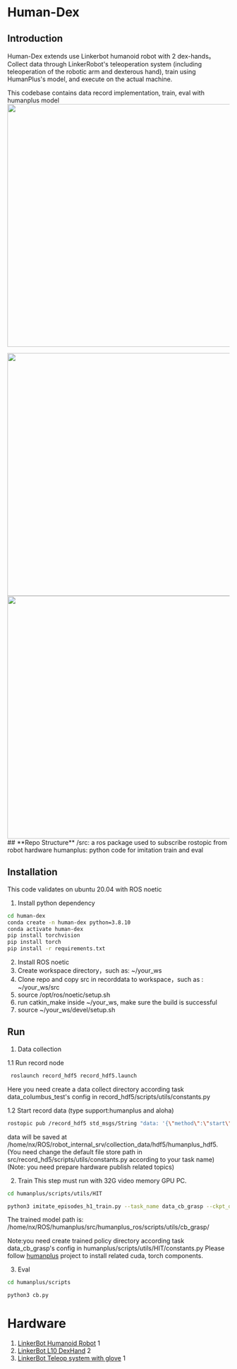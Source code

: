 # **Human-Dex**

## **Introduction**
Human-Dex extends use Linkerbot humanoid robot with 2 dex-hands。Collect data through LinkerRobot's teleoperation system (including teleoperation of the robotic arm and dexterous hand), train using HumanPlus's model, and execute on the actual machine.

This codebase contains data record implementation, train, eval with humanplus model
<img  src="resource/grasp.gif" width="550">

<img  src="resource/grasp1.jpg" width="550">
<img  src="resource/grasp2.jpg" width="550">
## **Repo Structure**
/src: a ros package used to subscribe rostopic from robot hardware
humanplus: python code for imitation train and eval

## **Installation**

This code validates on ubuntu 20.04 with ROS noetic
1. Install python dependency
```sh
cd human-dex
conda create -n human-dex python=3.8.10
conda activate human-dex
pip install torchvision
pip install torch
pip install -r requirements.txt
```
2. Install ROS noetic 
3. Create workspace directory，such as: ~/your_ws
4. Clone repo and copy src in recorddata to workspace，such as : ~/your_ws/src
5. source /opt/ros/noetic/setup.sh 
6. run catkin_make inside ~/your_ws, make sure the build is successful
7. source ~/your_ws/devel/setup.sh


## **Run**

1. Data collection

1.1 Run record node
```sh
 roslaunch record_hdf5 record_hdf5.launch
```
Here you need create a data collect directory according  task data_columbus_test's config in record_hdf5/scripts/utils/constants.py 

1.2 Start record data (type support:humanplus and aloha)
```sh
rostopic pub /record_hdf5 std_msgs/String "data: '{\"method\":\"start\",\"type\":\"humanplus\"}'"
```
data will be saved at /home/nx/ROS/robot_internal_srv/collection_data/hdf5/humanplus_hdf5. (You need change the default file store path in src/record_hd5/scripts/utils/constants.py according to your task name)
(Note: you need prepare hardware publish related topics)

2. Train
This step must run with 32G video memory GPU PC.
```sh
cd humanplus/scripts/utils/HIT

python3 imitate_episodes_h1_train.py --task_name data_cb_grasp --ckpt_dir cb_grasp/ --policy_class HIT --chunk_size 50 --hidden_dim 512 --batch_size 48 --dim_feedforward 512 --lr 1e-5 --seed 0 --num_steps 100000 --eval_every 1000 --validate_every 1000 --save_every 1000 --no_encoder --backbone resnet18 --same_backbones --use_pos_embd_image 1 --use_pos_embd_action 1 --dec_layers 6 --gpu_id 0 --feature_loss_weight 0.005 --use_mask --data_aug
```
The trained model path is:
/home/nx/ROS/humanplus/src/humanplus_ros/scripts/utils/cb_grasp/

Note:you need create trained policy directory according task data_cb_grasp's config in humanplus/scripts/utils/HIT/constants.py
Please follow [humanplus](https://github.com/MarkFzp/humanplus) project to install related cuda, torch components.

3. Eval
```sh
cd humanplus/scripts

python3 cb.py
```

# **Hardware**
1. [LinkerBot Humanoid Robot](https://www.linkerbot.cn) 1
2. [LinkerBot L10 DexHand](https://www.linkerbot.cn) 2
3. [LinkerBot Teleop system with glove](https://www.linkerbot.cn) 1
